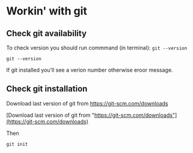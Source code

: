 # Workin' with git

## Check git availability

To check version you should run commmand (in terminal):
```git --version```

```
git --version
```

If git installed you'll see a verion number otherwise eroor message.

## Check git installation 

Download last version of git from https://git-scm.com/downloads

[Download last version of git from "https://git-scm.com/downloads"](https://git-scm.com/downloads)

Then

```git init```